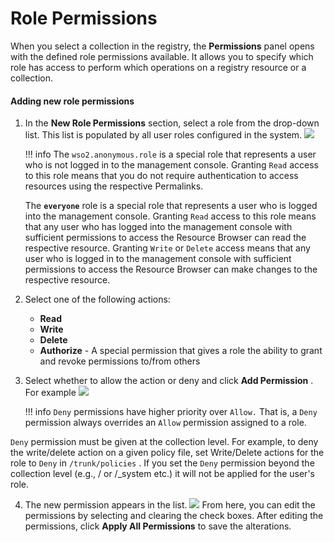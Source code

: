 # Role Permissions

When you select a collection in the registry, the **Permissions** panel opens with the defined role permissions available. It allows you to specify which role has access to perform which operations on a registry resource or a collection.

#### Adding new role permissions

1.  In the **New Role Permissions** section, select a role from the drop-down list. This list is populated by all user roles configured in the system.
    ![]({{base_path}}/assets/attachments/126562645/126562646.png)

    !!! info
        The `wso2.anonymous.role` is a special role that represents a user who is not logged in to the management console. Granting `Read` access to this role means that you do not require authentication to access resources using the respective Permalinks.

    The **`everyone`** role is a special role that represents a user who is logged into the management console. Granting `Read` access to this role means that any user who has logged into the management console with sufficient permissions to access the Resource Browser can read the respective resource. Granting `Write` or `Delete` access means that any user who is logged in to the management console with sufficient permissions to access the Resource Browser can make changes to the respective resource.


2.  Select one of the following actions:

    -   **Read**
    -   **Write**
    -   **Delete**
    -   **Authorize** - A special permission that gives a role the ability to grant and revoke permissions to/from others

3.  Select whether to allow the action or deny and click **Add Permission** . For example
    ![]({{base_path}}/assets/attachments/126562645/126562647.png)

    !!! info
        `Deny` permissions have higher priority over `Allow.` That is, a `Deny` permission always overrides an `Allow` permission assigned to a role.

`Deny` permission must be given at the collection level. For example, to deny the write/delete action on a given policy file, set Write/Delete actions for the role to `Deny` in `/trunk/policies` . If you set the `Deny` permission beyond the collection level (e.g., / or /\_system etc.) it will not be applied for the user's role.


4.  The new permission appears in the list.
    ![]({{base_path}}/assets/attachments/126562645/126562648.png) From here, you can edit the permissions by selecting and clearing the check boxes. After editing the permissions, click **Apply All Permissions** to save the alterations.

